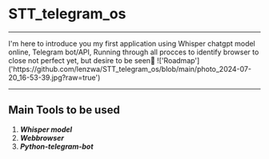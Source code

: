 # STT_telegram_os
<hr>
<div style="display:flex;justify-content:center;">
  I'm here to introduce you my first application using Whisper chatgpt model online, Telegram bot/API, Running through all procces to identify browser to close not perfect yet, but desire to be seen👀
  !['Roadmap']('https://github.com/lenzwa/STT_telegram_os/blob/main/photo_2024-07-20_16-53-39.jpg?raw=true')
</div>
<hr>

<div>
<h2>Main Tools to be used</h2>
  
  1. _**Whisper model**_
  2. _**Webbrowser**_
  3. _**Python-telegram-bot**_
</div>
